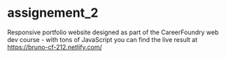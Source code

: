 # assignement_2
Responsive portfolio website designed as part of the CareerFoundry web dev course - with tons of JavaScript
you can find the live result at https://bruno-cf-212.netlify.com/
